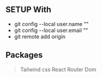## SETUP With
- git config --local user.name ""
- git config --local user.email ""
- git remote add origin <url>

## Packages
> Tailwind css
> React Router Dom